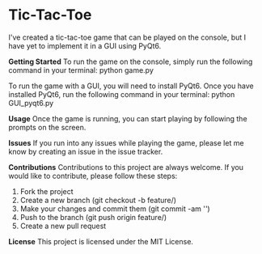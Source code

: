 # Tic-Tac-Toe
I've created a tic-tac-toe game that can be played on the console, but I have yet to implement it in a GUI using PyQt6.

**Getting Started**
To run the game on the console, simply run the following command in your terminal:
python game.py

To run the game with a GUI, you will need to install PyQt6. Once you have installed PyQt6, run the following command in your terminal:
python GUI_pyqt6.py

**Usage**
Once the game is running, you can start playing by following the prompts on the screen.

**Issues**
If you run into any issues while playing the game, please let me know by creating an issue in the issue tracker.

**Contributions**
Contributions to this project are always welcome. If you would like to contribute, please follow these steps:
1. Fork the project
2. Create a new branch (git checkout -b feature/<feature-name>)
3. Make your changes and commit them (git commit -am '<commit-message>')
4. Push to the branch (git push origin feature/<feature-name>)
5. Create a new pull request

**License**
This project is licensed under the MIT License.
